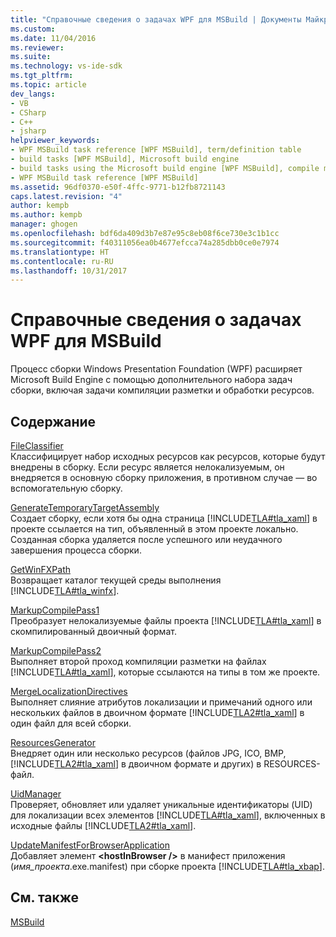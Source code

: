 ```yaml
---
title: "Справочные сведения о задачах WPF для MSBuild | Документы Майкрософт"
ms.custom: 
ms.date: 11/04/2016
ms.reviewer: 
ms.suite: 
ms.technology: vs-ide-sdk
ms.tgt_pltfrm: 
ms.topic: article
dev_langs:
- VB
- CSharp
- C++
- jsharp
helpviewer_keywords:
- WPF MSBuild task reference [WPF MSBuild], term/definition table
- build tasks [WPF MSBuild], Microsoft build engine
- build tasks using the Microsoft build engine [WPF MSBuild], compile markup and process resources
- WPF MSBuild task reference [WPF MSBuild]
ms.assetid: 96df0370-e50f-4ffc-9771-b12fb8721143
caps.latest.revision: "4"
author: kempb
ms.author: kempb
manager: ghogen
ms.openlocfilehash: bdf6da409d3b7e87e95c8eb08f6ce730e3c1b1cc
ms.sourcegitcommit: f40311056ea0b4677efcca74a285dbb0ce0e7974
ms.translationtype: HT
ms.contentlocale: ru-RU
ms.lasthandoff: 10/31/2017
---
```

# <a name="wpf-msbuild-task-reference"></a>Справочные сведения о задачах WPF для MSBuild
Процесс сборки Windows Presentation Foundation (WPF) расширяет Microsoft Build Engine с помощью дополнительного набора задач сборки, включая задачи компиляции разметки и обработки ресурсов.  
  
## <a name="in-this-section"></a>Содержание  
 [FileClassifier](../msbuild/fileclassifier-task.md)  
 Классифицирует набор исходных ресурсов как ресурсов, которые будут внедрены в сборку. Если ресурс является нелокализуемым, он внедряется в основную сборку приложения, в противном случае — во вспомогательную сборку.  
  
 [GenerateTemporaryTargetAssembly](../msbuild/generatetemporarytargetassembly-task.md)  
 Создает сборку, если хотя бы одна страница [!INCLUDE[TLA#tla_xaml](../msbuild/includes/tlasharptla_xaml_md.md)] в проекте ссылается на тип, объявленный в этом проекте локально. Созданная сборка удаляется после успешного или неудачного завершения процесса сборки.  
  
 [GetWinFXPath](../msbuild/getwinfxpath-task.md)  
 Возвращает каталог текущей среды выполнения [!INCLUDE[TLA#tla_winfx](../msbuild/includes/tlasharptla_winfx_md.md)].  
  
 [MarkupCompilePass1](../msbuild/markupcompilepass1-task.md)  
 Преобразует нелокализуемые файлы проекта [!INCLUDE[TLA#tla_xaml](../msbuild/includes/tlasharptla_xaml_md.md)] в скомпилированный двоичный формат.  
  
 [MarkupCompilePass2](../msbuild/markupcompilepass2-task.md)  
 Выполняет второй проход компиляции разметки на файлах [!INCLUDE[TLA#tla_xaml](../msbuild/includes/tlasharptla_xaml_md.md)], которые ссылаются на типы в том же проекте.  
  
 [MergeLocalizationDirectives](../msbuild/mergelocalizationdirectives-task.md)  
 Выполняет слияние атрибутов локализации и примечаний одного или нескольких файлов в двоичном формате [!INCLUDE[TLA2#tla_xaml](../msbuild/includes/tla2sharptla_xaml_md.md)] в один файл для всей сборки.  
  
 [ResourcesGenerator](../msbuild/resourcesgenerator-task.md)  
 Внедряет один или несколько ресурсов (файлов JPG, ICO, BMP, [!INCLUDE[TLA2#tla_xaml](../msbuild/includes/tla2sharptla_xaml_md.md)] в двоичном формате и других) в RESOURCES-файл.  
  
 [UidManager](../msbuild/uidmanager-task.md)  
 Проверяет, обновляет или удаляет уникальные идентификаторы (UID) для локализации всех элементов [!INCLUDE[TLA#tla_xaml](../msbuild/includes/tlasharptla_xaml_md.md)], включенных в исходные файлы [!INCLUDE[TLA2#tla_xaml](../msbuild/includes/tla2sharptla_xaml_md.md)].  
  
 [UpdateManifestForBrowserApplication](../msbuild/updatemanifestforbrowserapplication-task.md)  
 Добавляет элемент **\<hostInBrowser />** в манифест приложения (*имя_проекта*.exe.manifest) при сборке проекта [!INCLUDE[TLA#tla_xbap](../msbuild/includes/tlasharptla_xbap_md.md)].  
  
## <a name="see-also"></a>См. также  
 [MSBuild](../msbuild/msbuild.md)